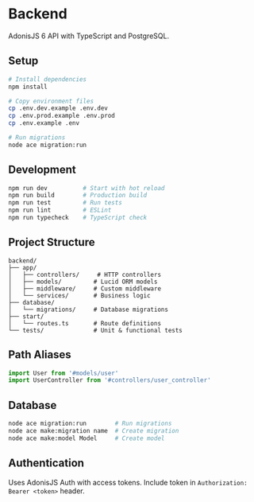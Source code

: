 # Backend

AdonisJS 6 API with TypeScript and PostgreSQL.

## Setup

```bash
# Install dependencies
npm install

# Copy environment files
cp .env.dev.example .env.dev
cp .env.prod.example .env.prod
cp .env.example .env

# Run migrations
node ace migration:run
```

## Development

```bash
npm run dev          # Start with hot reload
npm run build        # Production build
npm run test         # Run tests
npm run lint         # ESLint
npm run typecheck    # TypeScript check
```

## Project Structure

```
backend/
├── app/
│   ├── controllers/     # HTTP controllers
│   ├── models/         # Lucid ORM models
│   ├── middleware/     # Custom middleware
│   └── services/       # Business logic
├── database/
│   └── migrations/     # Database migrations
├── start/
│   └── routes.ts       # Route definitions
└── tests/              # Unit & functional tests
```

## Path Aliases

```typescript
import User from '#models/user'
import UserController from '#controllers/user_controller'
```

## Database

```bash
node ace migration:run        # Run migrations
node ace make:migration name  # Create migration
node ace make:model Model     # Create model
```

## Authentication

Uses AdonisJS Auth with access tokens. Include token in `Authorization: Bearer <token>` header.